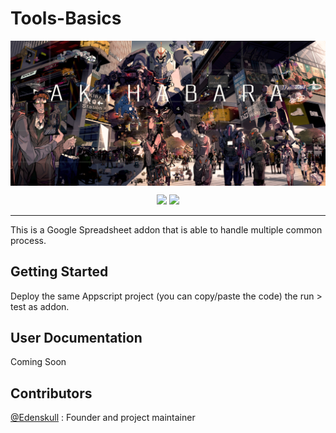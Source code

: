 # Tools-Basics

<img alt="Image Banner" src="https://raw.githubusercontent.com/Edenskull/Tools-Basics/master/.github/UI_ASSETS/Banner.jpg" align="center"/>
</br>
<p align="center">
  <a href="https://github.com/Edenskull/Tools-Basics/blob/master/LICENSE"><img src="https://img.shields.io/github/license/Edenskull/Tools-Basics.svg"/></a>
  <a href="https://github.com/Edenskull/Tools-Basics/issues"><img src="https://img.shields.io/github/issues/Edenskull/Tools-Basics.svg"/></a>
</p>

---

This is a Google Spreadsheet addon that is able to handle multiple common process.

## Getting Started

Deploy the same Appscript project (you can copy/paste the code) the run > test as addon.

## User Documentation

Coming Soon

## Contributors

[@Edenskull](https://github.com/Edenskull) : Founder and project maintainer
